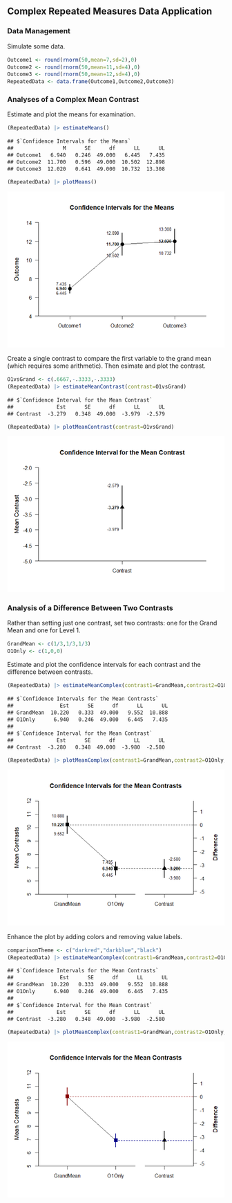 
## Complex Repeated Measures Data Application

### Data Management

Simulate some data.

```r
Outcome1 <- round(rnorm(50,mean=7,sd=2),0)
Outcome2 <- round(rnorm(50,mean=11,sd=4),0)
Outcome3 <- round(rnorm(50,mean=12,sd=4),0)
RepeatedData <- data.frame(Outcome1,Outcome2,Outcome3)
```

### Analyses of a Complex Mean Contrast

Estimate and plot the means for examination.

```r
(RepeatedData) |> estimateMeans()
```

```
## $`Confidence Intervals for the Means`
##                M      SE      df      LL      UL
## Outcome1   6.940   0.246  49.000   6.445   7.435
## Outcome2  11.700   0.596  49.000  10.502  12.898
## Outcome3  12.020   0.641  49.000  10.732  13.308
```

```r
(RepeatedData) |> plotMeans()
```

![](figures/Complex-Repeated-Means-1.png)<!-- -->

Create a single contrast to compare the first variable to the grand mean (which requires some arithmetic). Then esimate and plot the contrast.

```r
O1vsGrand <- c(.6667,-.3333,-.3333)
(RepeatedData) |> estimateMeanContrast(contrast=O1vsGrand)
```

```
## $`Confidence Interval for the Mean Contrast`
##              Est      SE      df      LL      UL
## Contrast  -3.279   0.348  49.000  -3.979  -2.579
```

```r
(RepeatedData) |> plotMeanContrast(contrast=O1vsGrand)
```

![](figures/Complex-Repeated-Contrast-1.png)<!-- -->

### Analysis of a Difference Between Two Contrasts

Rather than setting just one contrast, set two contrasts: one for the Grand Mean and one for Level 1.

```r
GrandMean <- c(1/3,1/3,1/3)
O1Only <- c(1,0,0)
```

Estimate and plot the confidence intervals for each contrast and the difference between contrasts.

```r
(RepeatedData) |> estimateMeanComplex(contrast1=GrandMean,contrast2=O1Only,labels=c("GrandMean","O1Only"))
```

```
## $`Confidence Intervals for the Mean Contrasts`
##               Est      SE      df      LL      UL
## GrandMean  10.220   0.333  49.000   9.552  10.888
## O1Only      6.940   0.246  49.000   6.445   7.435
## 
## $`Confidence Interval for the Mean Contrast`
##              Est      SE      df      LL      UL
## Contrast  -3.280   0.348  49.000  -3.980  -2.580
```

```r
(RepeatedData) |> plotMeanComplex(contrast1=GrandMean,contrast2=O1Only,labels=c("GrandMean","O1Only"))
```

![](figures/Complex-Repeated-ComplexA-1.png)<!-- -->

Enhance the plot by adding colors and removing value labels.

```r
comparisonTheme <- c("darkred","darkblue","black")
(RepeatedData) |> estimateMeanComplex(contrast1=GrandMean,contrast2=O1Only,labels=c("GrandMean","O1Only"))
```

```
## $`Confidence Intervals for the Mean Contrasts`
##               Est      SE      df      LL      UL
## GrandMean  10.220   0.333  49.000   9.552  10.888
## O1Only      6.940   0.246  49.000   6.445   7.435
## 
## $`Confidence Interval for the Mean Contrast`
##              Est      SE      df      LL      UL
## Contrast  -3.280   0.348  49.000  -3.980  -2.580
```

```r
(RepeatedData) |> plotMeanComplex(contrast1=GrandMean,contrast2=O1Only,labels=c("GrandMean","O1Only"),values=FALSE,col=comparisonTheme)
```

![](figures/Complex-Repeated-ComplexB-1.png)<!-- -->
